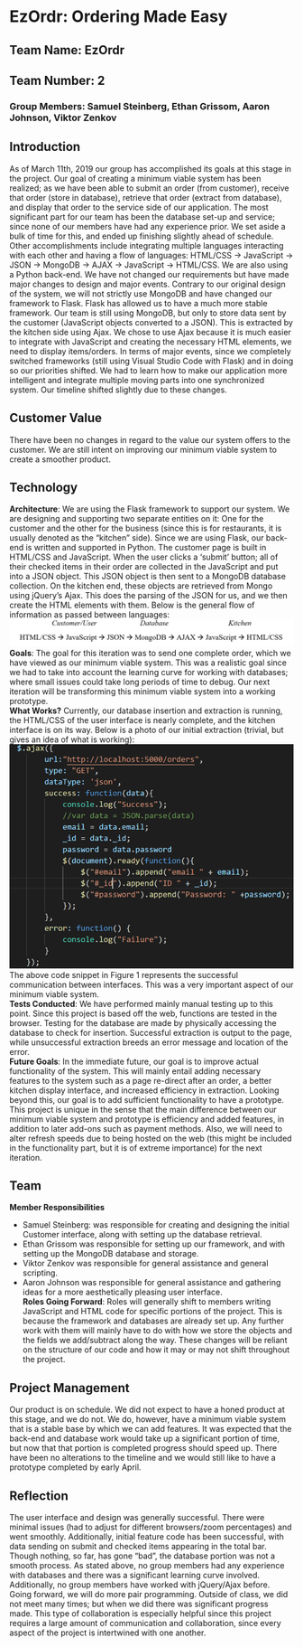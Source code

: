 # EzOrdr: Ordering Made Easy
## Team Name: EzOrdr
## Team Number: 2
### Group Members: Samuel Steinberg, Ethan Grissom, Aaron Johnson, Viktor Zenkov

## Introduction
As of March 11th, 2019 our group has accomplished its goals at this stage in the project. Our goal of creating a minimum viable system has been realized; as we have been able to submit an order (from customer), receive that order (store in database), retrieve that order (extract from database), and display that order to the service side of our application. The most significant part for our team has been the database set-up and service; since none of our members have had any experience prior. We set aside a bulk of time for this, and ended up finishing slightly ahead of schedule. Other accomplishments include integrating multiple languages interacting with each other and having a flow of languages: HTML/CSS -> JavaScript -> JSON -> MongoDB -> AJAX -> JavaScript -> HTML/CSS. We are also using a Python back-end. We have not changed our requirements but have made major changes to design and major events. Contrary to our original design of the system, we will not strictly use MongoDB and have changed our framework to Flask. Flask has allowed us to have a much more stable framework. Our team is still using MongoDB, but only to store data sent by the customer (JavaScript objects converted to a JSON). This is extracted by the kitchen side using Ajax. We chose to use Ajax because it is much easier to integrate with JavaScript and creating the necessary HTML elements, we need to display items/orders. In terms of major events, since we completely switched frameworks (still using Visual Studio Code with Flask) and in doing so our priorities shifted. We had to learn how to make our application more intelligent and integrate multiple moving parts into one synchronized system. Our timeline shifted slightly due to these changes.

## Customer Value
There have been no changes in regard to the value our system offers to the customer. We are still intent on improving our minimum viable system to create a smoother product.

## Technology

**Architecture**: We are using the Flask framework to support our system. We are designing and supporting two separate entities on it: One for the customer and the other for the business (since this is for restaurants, it is usually denoted as the “kitchen” side). Since we are using Flask, our back-end is written and supported in Python. The customer page is built in HTML/CSS and JavaScript. When the user clicks a ‘submit’ button; all of their checked items in their order are collected in the JavaScript and put into a JSON object. This JSON object is then sent to a MongoDB database collection. On the kitchen end, these objects are retrieved from Mongo using jQuery’s Ajax. This does the parsing of the JSON for us, and we then create the HTML elements with them. Below is the general flow of information as passed between languages:\
![](langflow.PNG)
\
**Goals**: The goal for this iteration was to send one complete order, which we have viewed as our minimum viable system. This was a realistic goal since we had to take into account the learning curve for working with databases; where small issues could take long periods of time to debug. Our next iteration will be transforming this minimum viable system into a working prototype.\
**What Works?** Currently, our database insertion and extraction is running, the HTML/CSS of the user interface is nearly complete, and the kitchen interface is on its way. Below is a photo of our initial extraction (trivial, but gives an idea of what is working):\
![](whatworksstatusrep.PNG)
\
The above code snippet in Figure 1 represents the successful communication between interfaces. This was a very important aspect of our minimum viable system.\
**Tests Conducted**: We have performed mainly manual testing up to this point. Since this project is based off the web, functions are tested in the browser. Testing for the database are made by physically accessing the database to check for insertion. Successful extraction is output to the page, while unsuccessful extraction breeds an error message and location of the error.\
**Future Goals**: In the immediate future, our goal is to improve actual functionality of the system. This will mainly entail adding necessary features to the system such as a page re-direct after an order, a better kitchen display interface, and increased efficiency in extraction. Looking beyond this, our goal is to add sufficient functionality to have a prototype. This project is unique in the sense that the main difference between our minimum viable system and prototype is efficiency and added features, in addition to later add-ons such as payment methods. Also, we will need to alter refresh speeds due to being hosted on the web (this might be included in the functionality part, but it is of extreme importance) for the next iteration.

## Team
**Member Responsibilities**
* Samuel Steinberg: was responsible for creating and designing the initial Customer interface, along with setting up the database retrieval.
* Ethan Grissom was responsible for setting up our framework, and with setting up the MongoDB database and storage.
* Viktor Zenkov was responsible for general assistance and general scripting.
* Aaron Johnson was responsible for general assistance and gathering ideas for a more aesthetically pleasing user interface.  
**Roles Going Forward**: Roles will generally shift to members writing JavaScript and HTML code for specific portions of the project. This is because the framework and databases are already set up. Any further work with them will mainly have to do with how we store the objects and the fields we add/subtract along the way. These changes will be reliant on the structure of our code and how it may or may not shift throughout the project.

## Project Management
Our product is on schedule. We did not expect to have a honed product at this stage, and we do not. We do, however, have a minimum viable system that is a stable base by which we can add features. It was expected that the back-end and database work would take up a significant portion of time, but now that that portion is completed progress should speed up. There have been no alterations to the timeline and we would still like to have a prototype completed by early April.

## Reflection
The user interface and design was generally successful. There were minimal issues (had to adjust for different browsers/zoom percentages) and went smoothly. Additionally, initial feature code has been successful, with data sending on submit and checked items appearing in the total bar. Though nothing, so far, has gone “bad”, the database portion was not a smooth process. As stated above, no group members had any experience with databases and there was a significant learning curve involved. Additionally, no group members have worked with jQuery/Ajax before. Going forward, we will do more pair programming. Outside of class, we did not meet many times; but when we did there was significant progress made. This type of collaboration is especially helpful since this project requires a large amount of communication and collaboration, since every aspect of the project is intertwined with one another.
